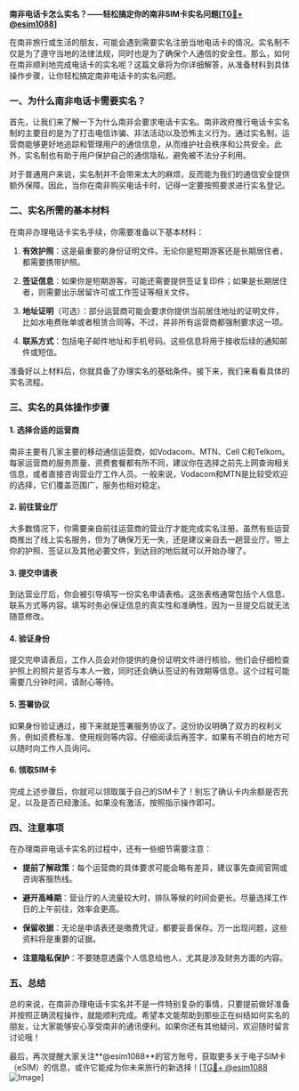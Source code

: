 **南非电话卡怎么实名？——轻松搞定你的南非SIM卡实名问题[[TG💪+ @esim1088](https://t.me/s/esim1088)]**

在南非旅行或生活的朋友，可能会遇到需要实名注册当地电话卡的情况。实名制不仅是为了遵守当地的法律法规，同时也是为了确保个人通信的安全性。那么，如何在南非顺利地完成电话卡的实名呢？这篇文章将为你详细解答，从准备材料到具体操作步骤，让你轻松搞定南非电话卡的实名问题。

### 一、为什么南非电话卡需要实名？

首先，让我们来了解一下为什么南非会要求电话卡实名。南非政府推行电话卡实名制的主要目的是为了打击电信诈骗、非法活动以及恐怖主义行为。通过实名制，运营商能够更好地追踪和管理用户的通信信息，从而维护社会秩序和公共安全。此外，实名制也有助于用户保护自己的通信隐私，避免被不法分子利用。

对于普通用户来说，实名制并不会带来太大的麻烦，反而能为我们的通信安全提供额外保障。因此，当你在南非购买电话卡时，记得一定要按照要求进行实名登记。

### 二、实名所需的基本材料

在南非办理电话卡实名手续，你需要准备以下基本材料：

1. **有效护照**：这是最重要的身份证明文件。无论你是短期游客还是长期居住者，都需要携带护照。
   
2. **签证信息**：如果你是短期游客，可能还需要提供签证复印件；如果是长期居住者，则需要出示居留许可或工作签证等相关文件。

3. **地址证明**（可选）：部分运营商可能会要求你提供当前居住地址的证明文件，比如水电费账单或者租赁合同等。不过，并非所有运营商都强制要求这一项。

4. **联系方式**：包括电子邮件地址和手机号码。这些信息将用于接收后续的通知邮件或短信。

准备好以上材料后，你就具备了办理实名的基础条件。接下来，我们来看看具体的实名流程。

### 三、实名的具体操作步骤

#### 1. 选择合适的运营商

南非主要有几家主要的移动通信运营商，如Vodacom、MTN、Cell C和Telkom。每家运营商的服务质量、资费套餐都有所不同，建议你在选择之前先上网查询相关信息，或者直接咨询营业厅工作人员。一般来说，Vodacom和MTN是比较受欢迎的选择，它们覆盖范围广，服务也相对稳定。

#### 2. 前往营业厅

大多数情况下，你需要亲自前往运营商的营业厅才能完成实名注册。虽然有些运营商推出了线上实名服务，但为了确保万无一失，还是建议亲自去一趟营业厅。带上你的护照、签证以及其他必要文件，到达目的地后就可以开始办理了。

#### 3. 提交申请表

到达营业厅后，你会被引导填写一份实名申请表格。这张表格通常包括个人信息、联系方式等内容。填写时务必保证信息的真实性和准确性，因为一旦提交后就无法随意修改。

#### 4. 验证身份

提交完申请表后，工作人员会对你提供的身份证明文件进行核验。他们会仔细检查护照上的照片是否与本人一致，同时还会确认签证的有效期等信息。这个过程可能需要几分钟时间，请耐心等待。

#### 5. 签署协议

如果身份验证通过，接下来就是签署服务协议了。这份协议明确了双方的权利义务，例如资费标准、使用规则等内容。仔细阅读后再签字，如果有不明白的地方可以随时向工作人员询问。

#### 6. 领取SIM卡

完成上述步骤后，你就可以领取属于自己的SIM卡了！别忘了确认卡内余额是否充足，以及是否已经激活。如果没有激活，按照指示操作即可。

### 四、注意事项

在办理南非电话卡实名的过程中，还有一些细节需要注意：

- **提前了解政策**：每个运营商的具体要求可能会略有差异，建议事先查阅官网或咨询客服热线。
  
- **避开高峰期**：营业厅的人流量较大时，排队等候的时间会更长。尽量选择工作日的上午前往，效率会更高。

- **保留收据**：无论是申请表还是缴费凭证，都要妥善保存。万一出现问题，这些资料将是重要的证据。

- **注意隐私保护**：不要随意透露个人信息给他人，尤其是涉及财务方面的内容。

### 五、总结

总的来说，在南非办理电话卡实名并不是一件特别复杂的事情，只要提前做好准备并按照正确流程操作，就能顺利完成。希望本文能帮助到那些正在纠结如何实名的朋友，让大家能够安心享受南非的通讯便利。如果你还有其他疑问，欢迎随时留言讨论哦！

最后，再次提醒大家关注**@esim1088**的官方账号，获取更多关于电子SIM卡（eSIM）的信息，或许它能成为你未来旅行的新选择！[[TG💪+ @esim1088](https://t.me/s/esim1088) ![Image](https://i.postimg.cc/4NQfJmqS/Snipaste-2025-05-13-00-14-12.png)]